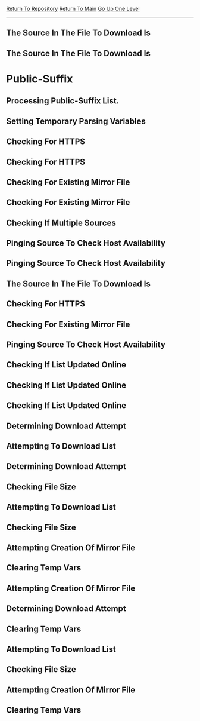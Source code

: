 [Return To Repository](https://github.com/DigitalWarrior/piholeparser/)
[Return To Main](https://github.com/DigitalWarrior/piholeparser/blob/master/RecentRunLogs/Mainlog.md)
[Go Up One Level](https://github.com/DigitalWarrior/piholeparser/blob/master/RecentRunLogs/TopLevelScripts/15-Processing-Top-Level-Domains.md)
____________________________________
## The Source In The File To Download Is
## The Source In The File To Download Is
# Public-Suffix
## Processing Public-Suffix List.
## Setting Temporary Parsing Variables
## Checking For HTTPS
## Checking For HTTPS
## Checking For Existing Mirror File
## Checking For Existing Mirror File
## Checking If Multiple Sources
## Pinging Source To Check Host Availability
## Pinging Source To Check Host Availability
## The Source In The File To Download Is
## Checking For HTTPS
## Checking For Existing Mirror File
## Pinging Source To Check Host Availability
## Checking If List Updated Online
## Checking If List Updated Online
## Checking If List Updated Online
## Determining Download Attempt
## Attempting To Download List
## Determining Download Attempt
## Checking File Size
## Attempting To Download List
## Checking File Size
## Attempting Creation Of Mirror File
## Clearing Temp Vars
## Attempting Creation Of Mirror File
## Determining Download Attempt
## Clearing Temp Vars
## Attempting To Download List
## Checking File Size
## Attempting Creation Of Mirror File
## Clearing Temp Vars
